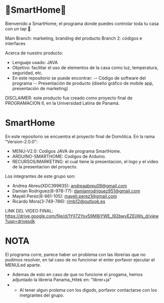 # 🏡SmartHome🏡

Bienvenido a SmartHome, el programa donde puedes controlar toda tu casa con un tap 📱.

Main Branch: marketing, branding del producto
Branch 2: códigos e interfaces

Acerca de nuestro producto:
- Lenguaje usado: JAVA
- Objetivo: facilitar el uso de elementos de la casa como luz, temperatura, seguridad, etc.
- En este repositorio se puede encontrar:
-- Código de software del programa
-- Presentación de producto (diseño gráfico de mobile app, presentación de marketing)

DISCLAIMER: este producto fue creado como proyecto final de PROGRAMACION II, en la Universidad Latina de Panamá.

# SmartHome
En este repositorio se encuentra el proyecto final de Domótica.
En la rama "Version-2.0.0": 
- MENU-V2.0: Codigos JAVA de programa SmartHome. 
- ARDUINO-SMARTHOME: Codigos de Arduino. 
- RECURSOS/MARKETING: el cual tiene la presentacion, el logo y el video de la presentacion del proyecto. 

Los integrantes de este grupo son: 

- Andrea Abreu(XDC399635): andreaabreu09@gmail.com
- Damian Rodriguez(8-978-77): damianrodriguez951@gmail.com
- Mayeli Perez(8-981-105): mayeli.perez1@gmail.com 
- Ricardo Mora(3-749-786): rimb12@outlook.es 

LINK DEL VIDEO FINAL: https://drive.google.com/file/d/1YjI72Ysy59M8iYWE_l92bwyEZEjjWs_d/view?usp=drivesdk

# NOTA
El programa corre, parece haber un problema con las librerias que no pudimos resolver, en tal caso de no funcionar el enter porfavor ejecutar el MENULed aparte. 
- Ademas de esto en caso de que no funcione el progama, hemos adjuntado la libreria Panama_Hitek en: "librer+ja"
- - Al tener algun prolema con los digods, porfavor contactarse con los inetgrantes del grupo. 
